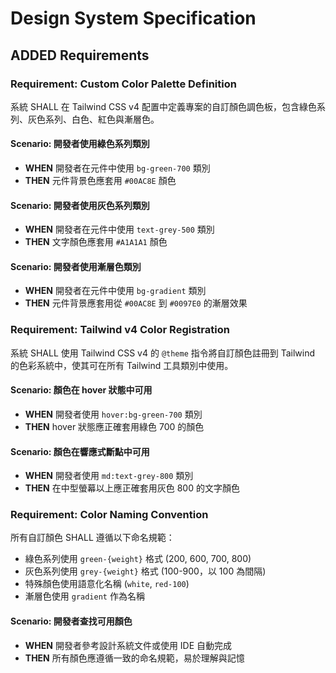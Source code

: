 # Design System Specification

## ADDED Requirements

### Requirement: Custom Color Palette Definition
系統 SHALL 在 Tailwind CSS v4 配置中定義專案的自訂顏色調色板，包含綠色系列、灰色系列、白色、紅色與漸層色。

#### Scenario: 開發者使用綠色系列類別
- **WHEN** 開發者在元件中使用 `bg-green-700` 類別
- **THEN** 元件背景色應套用 `#00AC8E` 顏色

#### Scenario: 開發者使用灰色系列類別
- **WHEN** 開發者在元件中使用 `text-grey-500` 類別
- **THEN** 文字顏色應套用 `#A1A1A1` 顏色

#### Scenario: 開發者使用漸層色類別
- **WHEN** 開發者在元件中使用 `bg-gradient` 類別
- **THEN** 元件背景應套用從 `#00AC8E` 到 `#0097E0` 的漸層效果

### Requirement: Tailwind v4 Color Registration
系統 SHALL 使用 Tailwind CSS v4 的 `@theme` 指令將自訂顏色註冊到 Tailwind 的色彩系統中，使其可在所有 Tailwind 工具類別中使用。

#### Scenario: 顏色在 hover 狀態中可用
- **WHEN** 開發者使用 `hover:bg-green-700` 類別
- **THEN** hover 狀態應正確套用綠色 700 的顏色

#### Scenario: 顏色在響應式斷點中可用
- **WHEN** 開發者使用 `md:text-grey-800` 類別
- **THEN** 在中型螢幕以上應正確套用灰色 800 的文字顏色

### Requirement: Color Naming Convention
所有自訂顏色 SHALL 遵循以下命名規範：
- 綠色系列使用 `green-{weight}` 格式 (200, 600, 700, 800)
- 灰色系列使用 `grey-{weight}` 格式 (100-900，以 100 為間隔)
- 特殊顏色使用語意化名稱 (`white`, `red-100`)
- 漸層色使用 `gradient` 作為名稱

#### Scenario: 開發者查找可用顏色
- **WHEN** 開發者參考設計系統文件或使用 IDE 自動完成
- **THEN** 所有顏色應遵循一致的命名規範，易於理解與記憶

